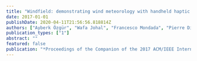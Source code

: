 ```yaml
---
title: "Windfield: demonstrating wind meteorology with handheld haptic robots"
date: 2017-01-01
publishDate: 2020-04-11T21:56:56.818814Z
authors: ["Ayberk Özgür", "Wafa Johal", "Francesco Mondada", "Pierre Dillenbourg"]
publication_types: ["1"]
abstract: ""
featured: false
publication: "*Proceedings of the Companion of the 2017 ACM/IEEE International Conference on Human-Robot Interaction*"
---
```


